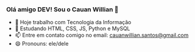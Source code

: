 ### Olá amigo DEV! Sou o Cauan Willian 👋

- 🔭 Hoje trabalho com Tecnologia da Informação
- 🌱 Estudando HTML, CSS, JS, Python e MySQL
- 📫 Entre em contato comigo no email: cauanwillian.santos@gmail.com
- 😄 Pronouns: ele/dele

